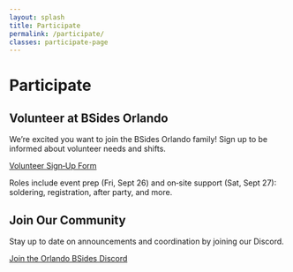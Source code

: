 ```yaml
---
layout: splash
title: Participate
permalink: /participate/
classes: participate-page
---
```


# Participate

<div class="cta-grid">
  <section class="cta-card">
    <h2>Volunteer at BSides Orlando</h2>
    <p>We’re excited you want to join the BSides Orlando family! Sign up to be informed about volunteer needs and shifts.</p>
    <p><a class="btn btn--primary" href="https://forms.gle/7awwaAxxAZHx2Qw4A" target="_blank" rel="noopener noreferrer">Volunteer Sign‑Up Form</a></p>
    <p class="text-small">Roles include event prep (Fri, Sept 26) and on‑site support (Sat, Sept 27): soldering, registration, after party, and more.</p>
  </section>

  <section class="cta-card">
    <h2>Join Our Community</h2>
    <p>Stay up to date on announcements and coordination by joining our Discord.</p>
    <p><a class="btn" href="https://discord.gg/rQQxBqr9FM" target="_blank" rel="noopener noreferrer">Join the Orlando BSides Discord</a></p>
  </section>
</div>
